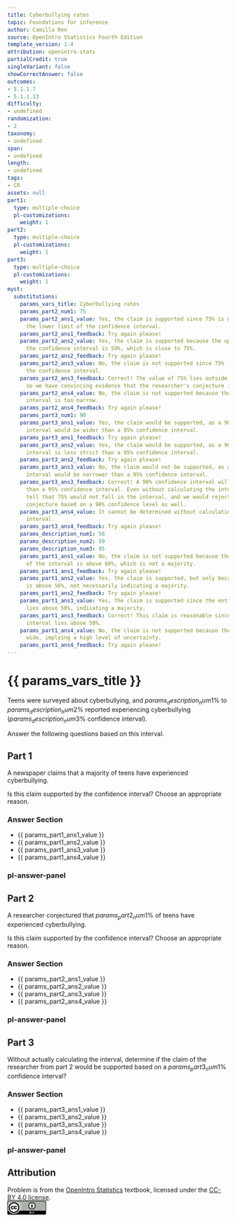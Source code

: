 ```yaml
---
title: Cyberbullying rates
topic: Foundations for inference
author: Camilla Ren
source: OpenIntro Statistics Fourth Edition
template_version: 1.4
attribution: openintro-stats
partialCredit: true
singleVariant: false
showCorrectAnswer: false
outcomes:
- 5.1.1.7
- 5.1.1.13
difficulty:
- undefined
randomization:
- 2
taxonomy:
- undefined
span:
- undefined
length:
- undefined
tags:
- CR
assets: null
part1:
  type: multiple-choice
  pl-customizations:
    weight: 1
part2:
  type: multiple-choice
  pl-customizations:
    weight: 1
part3:
  type: multiple-choice
  pl-customizations:
    weight: 1
myst:
  substitutions:
    params_vars_title: Cyberbullying rates
    params_part2_num1: 75
    params_part2_ans1_value: Yes, the claim is supported since 75% is greater than
      the lower limit of the confidence interval.
    params_part2_ans1_feedback: Try again please!
    params_part2_ans2_value: Yes, the claim is supported because the upper limit of
      the confidence interval is 59%, which is close to 75%.
    params_part2_ans2_feedback: Try again please!
    params_part2_ans3_value: No, the claim is not supported since 75% falls outside
      the confidence interval.
    params_part2_ans3_feedback: Correct! The value of 75% lies outside of the interval,
      so we have convincing evidence that the researcher's conjecture is wrong.
    params_part2_ans4_value: No, the claim is not supported because the confidence
      interval is too narrow.
    params_part2_ans4_feedback: Try again please!
    params_part3_num1: 90
    params_part3_ans1_value: Yes, the claim would be supported, as a 90% confidence
      interval would be wider than a 95% confidence interval.
    params_part3_ans1_feedback: Try again please!
    params_part3_ans2_value: Yes, the claim would be supported, as a 90% confidence
      interval is less strict than a 95% confidence interval.
    params_part3_ans2_feedback: Try again please!
    params_part3_ans3_value: No, the claim would not be supported, as a 90% confidence
      interval would be narrower than a 95% confidence interval.
    params_part3_ans3_feedback: Correct! A 90% confidence interval will be narrower
      than a 95% confidence interval. Even without calculating the interval, we can
      tell that 75% would not fall in the interval, and we would reject the researcher's
      conjecture based on a 90% confidence level as well.
    params_part3_ans4_value: It cannot be determined without calculating the 90% confidence
      interval.
    params_part3_ans4_feedback: Try again please!
    params_description_num1: 56
    params_description_num2: 59
    params_description_num3: 95
    params_part1_ans1_value: No, the claim is not supported because the upper limit
      of the interval is above 60%, which is not a majority.
    params_part1_ans1_feedback: Try again please!
    params_part1_ans2_value: Yes, the claim is supported, but only because the interval
      is above 56%, not necessarily indicating a majority.
    params_part1_ans2_feedback: Try again please!
    params_part1_ans3_value: Yes, the claim is supported since the entire interval
      lies above 50%, indicating a majority.
    params_part1_ans3_feedback: Correct! This claim is reasonable since the entire
      interval lies above 50%.
    params_part1_ans4_value: No, the claim is not supported because the interval is
      wide, implying a high level of uncertainty.
    params_part1_ans4_feedback: Try again please!
---
```

# {{ params_vars_title }}
Teens were surveyed about cyberbullying, and ${{ params_description_num1 }}$% to ${{ params_description_num2 }}$% reported experiencing cyberbullying (${{ params_description_num3 }}$% confidence interval).

Answer the following questions based on this interval.

## Part 1

A newspaper claims that a majority of teens have experienced cyberbullying.

Is this claim supported by the confidence interval? Choose an appropriate reason.

### Answer Section

- {{ params_part1_ans1_value }}
- {{ params_part1_ans2_value }}
- {{ params_part1_ans3_value }}
- {{ params_part1_ans4_value }}

### pl-answer-panel

## Part 2

A researcher conjectured that ${{ params_part2_num1 }}$% of teens have experienced cyberbullying.

Is this claim supported by the confidence interval? Choose an appropriate reason.

### Answer Section

- {{ params_part2_ans1_value }}
- {{ params_part2_ans2_value }}
- {{ params_part2_ans3_value }}
- {{ params_part2_ans4_value }}

### pl-answer-panel

## Part 3

Without actually calculating the interval, determine if the claim of the researcher from part 2 would be supported based on a ${{ params_part3_num1 }}$% confidence interval?

### Answer Section

- {{ params_part3_ans1_value }}
- {{ params_part3_ans2_value }}
- {{ params_part3_ans3_value }}
- {{ params_part3_ans4_value }}

### pl-answer-panel

## Attribution

Problem is from the [OpenIntro Statistics](https://openintro.org/book/os/) textbook, licensed under the [CC-BY 4.0 license](https://creativecommons.org/licenses/by/4.0/).<br>![Image representing the Creative Commons 4.0 BY license.](https://raw.githubusercontent.com/firasm/bits/master/by.png)